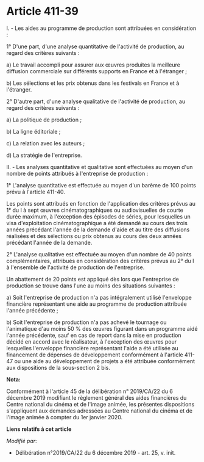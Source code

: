 # Article 411-39

I. - Les aides au programme de production sont attribuées en considération :

1° D'une part, d'une analyse quantitative de l'activité de production, au regard des critères suivants :

a) Le travail accompli pour assurer aux œuvres produites la meilleure diffusion commerciale sur différents supports en France
et à l'étranger ;

b) Les sélections et les prix obtenus dans les festivals en France et à l'étranger.

2° D'autre part, d'une analyse qualitative de l'activité de production, au regard des critères suivants :

a) La politique de production ;

b) La ligne éditoriale ;

c) La relation avec les auteurs ;

d) La stratégie de l'entreprise.

II. - Les analyses quantitative et qualitative sont effectuées au moyen d'un nombre de points attribués à l'entreprise de
production :

1° L'analyse quantitative est effectuée au moyen d'un barème de 100 points prévu à l'article 411-40.

Les points sont attribués en fonction de l'application des critères prévus au 1° du I à sept œuvres cinématographiques ou
audiovisuelles de courte durée maximum, à l'exception des épisodes de séries, pour lesquelles un visa d'exploitation
cinématographique a été demandé au cours des trois années précédant l'année de la demande d'aide et au titre des diffusions
réalisées et des sélections ou prix obtenus au cours des deux années précédant l'année de la demande.

2° L'analyse qualitative est effectuée au moyen d'un nombre de 40 points complémentaires, attribués en considération des
critères prévus au 2° du I à l'ensemble de l'activité de production de l'entreprise.

Un abattement de 20 points est appliqué dès lors que l'entreprise de production se trouve dans l'une au moins des situations
suivantes :

a) Soit l'entreprise de production n'a pas intégralement utilisé l'enveloppe financière représentant une aide au programme de
production attribuée l'année précédente ;

b) Soit l'entreprise de production n'a pas achevé le tournage ou l'animatique d'au moins 50 % des œuvres figurant dans un
programme aidé l'année précédente, sauf en cas de report dans la mise en production décidé en accord avec le réalisateur, à
l'exception des œuvres pour lesquelles l'enveloppe financière représentant l'aide a été utilisée au financement de dépenses
de développement conformément à l'article 411-47 ou une aide au développement de projets a été attribuée conformément aux
dispositions de la sous-section 2 bis.

**Nota:**

Conformément à l'article 45 de la délibération n° 2019/CA/22 du 6 décembre 2019 modifiant le règlement général des aides
financières du Centre national du cinéma et de l'image animée, les présentes dispositions s'appliquent aux demandes adressées
au Centre national du cinéma et de l'image animée à compter du 1er janvier 2020.

**Liens relatifs à cet article**

_Modifié par_:

  - Délibération n°2019/CA/22 du 6 décembre 2019 - art. 25, v. init.
